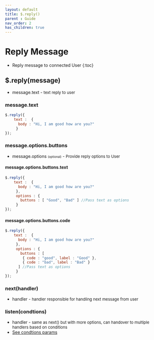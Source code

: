 ```yaml
---
layout: default
title: $.reply()
parent : Guide
nav_order: 2
has_children: true
---
```

# Reply Message
- Reply message to connected User
{:toc}


## $.reply(message)
*  message.text - <font size="2"> text reply to user</font>

### message.text
```javascript
$.reply({
    text :  {
      body : "Hi, I am good how are you?"
     }
});
```

### message.options.buttons
*  message.options <font size="1"> (optional)</font> - <font size="2">Provide reply options to User </font>

#### message.options.buttons.text
```javascript
$.reply({
    text :  {
      body : "Hi, I am good how are you?"
     },
     options : {
       buttons : [ "Good", "Bad" ] //Pass text as options
     }
});
```
#### message.options.buttons.code
```javascript
$.reply({
    text :  {
      body : "Hi, I am good how are you?"
     },
     options : {
       buttons : [
        { code : "good", label : "Good" },
        { code : "bad", label : "Bad" }
      ] //Pass text as options
     }
});
```
### next(handler)
*  handler - <font size="2"> handler responsible for handling next message from user</font>

### listen(condtions)
*  handler - <font size="2"> same as next() but with more options, can handover to multiple handlers based on conditions</font>
*   [See condtions params](reply.listen.html)


